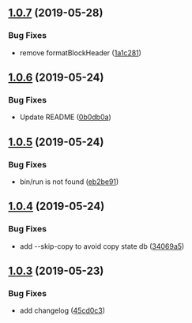 ## [1.0.7](https://github.com/shenghu/ethstatedb/compare/v1.0.6...v1.0.7) (2019-05-28)


### Bug Fixes

* remove formatBlockHeader ([1a1c281](https://github.com/shenghu/ethstatedb/commit/1a1c281))

## [1.0.6](https://github.com/shenghu/ethstatedb/compare/v1.0.5...v1.0.6) (2019-05-24)


### Bug Fixes

* Update README ([0b0db0a](https://github.com/shenghu/ethstatedb/commit/0b0db0a))

## [1.0.5](https://github.com/shenghu/ethstatedb/compare/v1.0.4...v1.0.5) (2019-05-24)


### Bug Fixes

* bin/run is not found ([eb2be91](https://github.com/shenghu/ethstatedb/commit/eb2be91))

## [1.0.4](https://github.com/shenghu/ethstatedb/compare/v1.0.3...v1.0.4) (2019-05-24)


### Bug Fixes

* add --skip-copy to avoid copy state db ([34069a5](https://github.com/shenghu/ethstatedb/commit/34069a5))

## [1.0.3](https://github.com/shenghu/ethstatedb/compare/v1.0.2...v1.0.3) (2019-05-23)


### Bug Fixes

* add changelog ([45cd0c3](https://github.com/shenghu/ethstatedb/commit/45cd0c3))
